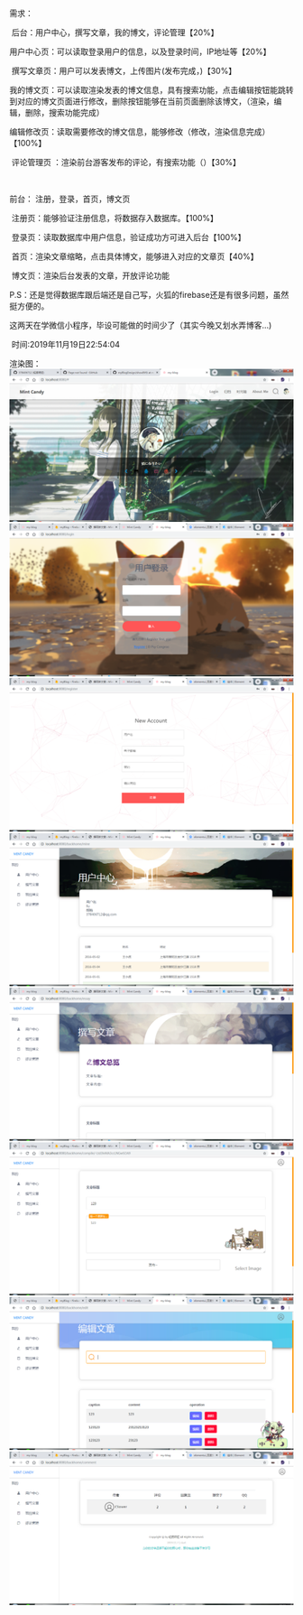 需求：

​		后台：用户中心，撰写文章，我的博文，评论管理【20%】

​					用户中心页：可以读取登录用户的信息，以及登录时间，IP地址等【20%】

​					撰写文章页：用户可以发表博文，上传图片(发布完成，)【30%】

​					我的博文页：可以读取渲染发表的博文信息，具有搜索功能，点击编辑按钮能跳转到对应的博文页面进行修改，删除按钮能够在当前页面删除该博文，（渲染，编辑，删除，搜索功能完成）

​					编辑修改页：读取需要修改的博文信息，能够修改（修改，渲染信息完成）【100%】

​					评论管理页 ：渲染前台游客发布的评论，有搜索功能（）【30%】

​		

前台： 注册，登录，首页，博文页

​					注册页：能够验证注册信息，将数据存入数据库。【100%】

​					登录页：读取数据库中用户信息，验证成功方可进入后台【100%】

​					首页：渲染文章缩略，点击具体博文，能够进入对应的文章页【40%】

​					博文页：渲染后台发表的文章，开放评论功能

P.S：还是觉得数据库跟后端还是自己写，火狐的firebase还是有很多问题，虽然挺方便的。

​		这两天在学微信小程序，毕设可能做的时间少了（其实今晚又划水弄博客...)



​																										时间:2019年11月19日22:54:04

渲染图：
![Image text](https://github.com/378406712/myBlogDesign/blob/master/showIMG/首页.png)
![Image text](https://github.com/378406712/myBlogDesign/blob/master/showIMG/登录.png)
![Image text](https://github.com/378406712/myBlogDesign/blob/master/showIMG/注册.png)
![Image text](https://github.com/378406712/myBlogDesign/blob/master/showIMG/用户中心页.png)
![Image text](https://github.com/378406712/myBlogDesign/blob/master/showIMG/撰写文章页.png)
![Image text](https://github.com/378406712/myBlogDesign/blob/master/showIMG/修改文章页.png)
![Image text](https://github.com/378406712/myBlogDesign/blob/master/showIMG/编辑文章页.png)
![Image text](https://github.com/378406712/myBlogDesign/blob/master/showIMG/评论管理页.png)								

